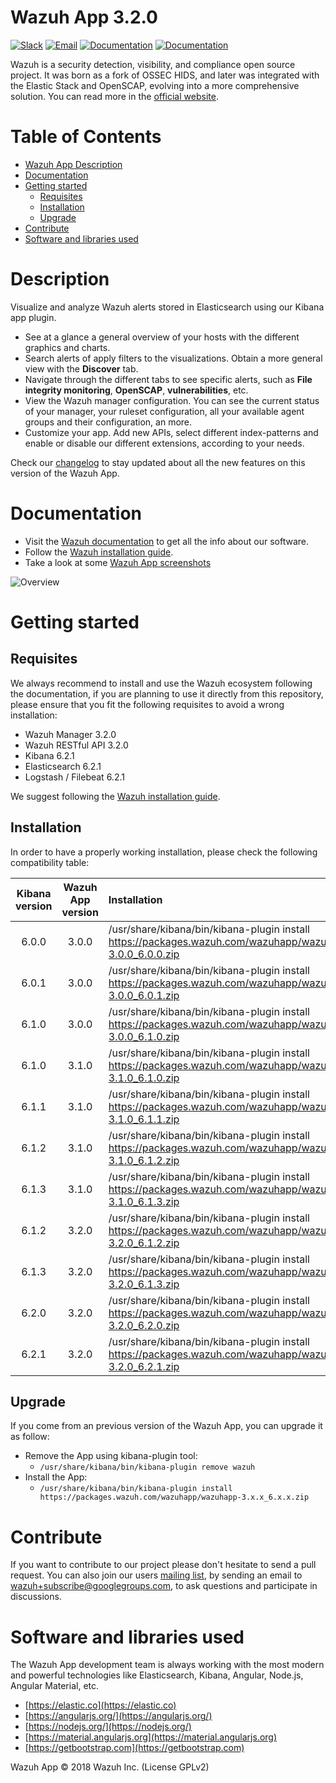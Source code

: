 # Wazuh App 3.2.0

[![Slack](https://img.shields.io/badge/slack-join-blue.svg)](https://goo.gl/forms/M2AoZC4b2R9A9Zy12)
[![Email](https://img.shields.io/badge/email-join-blue.svg)](https://groups.google.com/forum/#!forum/wazuh)
[![Documentation](https://img.shields.io/badge/docs-view-green.svg)](https://documentation.wazuh.com)
[![Documentation](https://img.shields.io/badge/web-view-green.svg)](https://wazuh.com)

Wazuh is a security detection, visibility, and compliance open source project. It was born as a fork of OSSEC HIDS, and later was integrated with the Elastic Stack and OpenSCAP, evolving into a more comprehensive solution. You can read more in the [official website](https://wazuh.com/).

Table of Contents
===================

* [Wazuh App Description](#wazuh-app-description)
* [Documentation](#documentation)
* [Getting started](#getting-started)
	* [Requisites](#requisites)
	* [Installation](#installation)
	* [Upgrade](#upgrade)
* [Contribute](#contribute)
* [Software and libraries used](#software-and-libraries-used)

# Description

Visualize and analyze Wazuh alerts stored in Elasticsearch using our Kibana app plugin.

* See at a glance a general overview of your hosts with the different graphics and charts.
* Search alerts of apply filters to the visualizations. Obtain a more general view with the **Discover** tab.
* Navigate through the different tabs to see specific alerts, such as **File integrity monitoring**, **OpenSCAP**, **vulnerabilities**, etc.
* View the Wazuh manager configuration. You can see the current status of your manager, your ruleset configuration, all your available agent groups and their configuration, an more.
* Customize your app. Add new APIs, select different index-patterns and enable or disable our different extensions, according to your needs.

Check our [changelog](https://github.com/wazuh/wazuh-kibana-app/blob/3.2-6.2.0/CHANGELOG.md) to stay updated about all the new features on this version of the Wazuh App.

# Documentation

* Visit the [Wazuh documentation](https://documentation.wazuh.com) to get all the info about our software.
* Follow the [Wazuh installation guide](https://documentation.wazuh.com/current/installation-guide/index.html).
* Take a look at some [Wazuh App screenshots](https://documentation.wazuh.com/current/index.html#example-screenshots)

![Overview](https://wazuh.com/wp-content/uploads/2017/01/Overview_general.png)

# Getting started

## Requisites

We always recommend to install and use the Wazuh ecosystem following the documentation, if you are planning to 
use it directly from this repository, please ensure that you fit the following requisites to avoid a wrong installation:

- Wazuh Manager 3.2.0
- Wazuh RESTful API 3.2.0
- Kibana 6.2.1
- Elasticsearch 6.2.1
- Logstash / Filebeat 6.2.1

We suggest following the [Wazuh installation guide](https://documentation.wazuh.com/current/installation-guide/index.html).

## Installation

In order to have a properly working installation, please check the following compatibility table:

| Kibana version | Wazuh App version | Installation |
| :---:         | :---:         |     :---      |
| 6.0.0  | 3.0.0  | /usr/share/kibana/bin/kibana-plugin install https://packages.wazuh.com/wazuhapp/wazuhapp-3.0.0_6.0.0.zip  |
| 6.0.1  | 3.0.0  | /usr/share/kibana/bin/kibana-plugin install https://packages.wazuh.com/wazuhapp/wazuhapp-3.0.0_6.0.1.zip  |
| 6.1.0  | 3.0.0  | /usr/share/kibana/bin/kibana-plugin install https://packages.wazuh.com/wazuhapp/wazuhapp-3.0.0_6.1.0.zip  |
| 6.1.0  | 3.1.0  | /usr/share/kibana/bin/kibana-plugin install https://packages.wazuh.com/wazuhapp/wazuhapp-3.1.0_6.1.0.zip  |
| 6.1.1  | 3.1.0  | /usr/share/kibana/bin/kibana-plugin install https://packages.wazuh.com/wazuhapp/wazuhapp-3.1.0_6.1.1.zip  |
| 6.1.2  | 3.1.0  | /usr/share/kibana/bin/kibana-plugin install https://packages.wazuh.com/wazuhapp/wazuhapp-3.1.0_6.1.2.zip  |
| 6.1.3  | 3.1.0  | /usr/share/kibana/bin/kibana-plugin install https://packages.wazuh.com/wazuhapp/wazuhapp-3.1.0_6.1.3.zip  |
| 6.1.2  | 3.2.0  | /usr/share/kibana/bin/kibana-plugin install https://packages.wazuh.com/wazuhapp/wazuhapp-3.2.0_6.1.2.zip  |
| 6.1.3  | 3.2.0  | /usr/share/kibana/bin/kibana-plugin install https://packages.wazuh.com/wazuhapp/wazuhapp-3.2.0_6.1.3.zip  |
| 6.2.0  | 3.2.0  | /usr/share/kibana/bin/kibana-plugin install https://packages.wazuh.com/wazuhapp/wazuhapp-3.2.0_6.2.0.zip  |
| 6.2.1  | 3.2.0  | /usr/share/kibana/bin/kibana-plugin install https://packages.wazuh.com/wazuhapp/wazuhapp-3.2.0_6.2.1.zip  |

## Upgrade

If you come from an previous version of the Wazuh App, you can upgrade it as follow:

- Remove the App using kibana-plugin tool:
	- ```/usr/share/kibana/bin/kibana-plugin remove wazuh ```
- Install the App:
	- ```/usr/share/kibana/bin/kibana-plugin install https://packages.wazuh.com/wazuhapp/wazuhapp-3.x.x_6.x.x.zip ```

# Contribute

If you want to contribute to our project please don't hesitate to send a pull request. You can also join our users [mailing list](https://groups.google.com/d/forum/wazuh), by sending an email to [wazuh+subscribe@googlegroups.com](mailto:wazuh+subscribe@googlegroups.com), to ask questions and participate in discussions.

# Software and libraries used

The Wazuh App development team is always working with the most modern and powerful technologies like Elasticsearch, Kibana, Angular, Node.js, Angular Material, etc.

* [https://elastic.co](https://elastic.co)
* [https://angularjs.org/](https://angularjs.org/)
* [https://nodejs.org/](https://nodejs.org/) 
* [https://material.angularjs.org](https://material.angularjs.org)
* [https://getbootstrap.com](https://getbootstrap.com)

Wazuh App &copy; 2018 Wazuh Inc. (License GPLv2)
